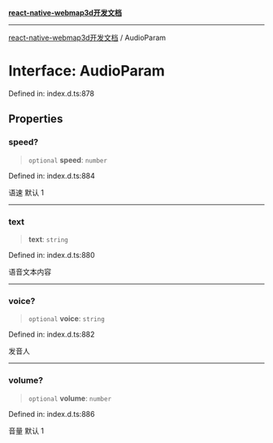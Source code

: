 [**react-native-webmap3d开发文档**](../README.md)

***

[react-native-webmap3d开发文档](../globals.md) / AudioParam

# Interface: AudioParam

Defined in: index.d.ts:878

## Properties

### speed?

> `optional` **speed**: `number`

Defined in: index.d.ts:884

语速 默认 1

***

### text

> **text**: `string`

Defined in: index.d.ts:880

语音文本内容

***

### voice?

> `optional` **voice**: `string`

Defined in: index.d.ts:882

发音人

***

### volume?

> `optional` **volume**: `number`

Defined in: index.d.ts:886

音量 默认 1
